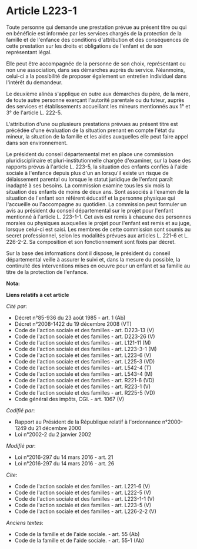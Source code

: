 # Article L223-1

Toute personne qui demande une prestation prévue au présent titre ou qui en bénéficie est informée par les services chargés
de la protection de la famille et de l'enfance des conditions d'attribution et des conséquences de cette prestation sur les
droits et obligations de l'enfant et de son représentant légal. 

Elle peut être accompagnée de la personne de son choix, représentant ou non une association, dans ses démarches auprès du
service. Néanmoins, celui-ci a la possibilité de proposer également un entretien individuel dans l'intérêt du demandeur. 

Le deuxième alinéa s'applique en outre aux démarches du père, de la mère, de toute autre personne exerçant l'autorité
parentale ou du tuteur, auprès des services et établissements accueillant les mineurs mentionnés aux 1° et 3° de l'article L.
222-5. 

L'attribution d'une ou plusieurs prestations prévues au présent titre est précédée d'une évaluation de la situation prenant
en compte l'état du mineur, la situation de la famille et les aides auxquelles elle peut faire appel dans son environnement. 

Le président du conseil départemental met en place une commission pluridisciplinaire et pluri-institutionnelle chargée
d'examiner, sur la base des rapports prévus à l'article L. 223-5, la situation des enfants confiés à l'aide sociale à
l'enfance depuis plus d'un an lorsqu'il existe un risque de délaissement parental ou lorsque le statut juridique de l'enfant
paraît inadapté à ses besoins. La commission examine tous les six mois la situation des enfants de moins de deux ans. Sont
associés à l'examen de la situation de l'enfant son référent éducatif et la personne physique qui l'accueille ou l'accompagne
au quotidien. La commission peut formuler un avis au président du conseil départemental sur le projet pour l'enfant mentionné
à l'article L. 223-1-1. Cet avis est remis à chacune des personnes morales ou physiques auxquelles le projet pour l'enfant
est remis et au juge, lorsque celui-ci est saisi. Les membres de cette commission sont soumis au secret professionnel, selon
les modalités prévues aux articles L. 221-6 et L. 226-2-2. Sa composition et son fonctionnement sont fixés par décret. 

Sur la base des informations dont il dispose, le président du conseil départemental veille à assurer le suivi et, dans la
mesure du possible, la continuité des interventions mises en oeuvre pour un enfant et sa famille au titre de la protection de
l'enfance.

**Nota:**



**Liens relatifs à cet article**

_Cité par_:

  - Décret n°85-936 du 23 août 1985 - art. 1 (Ab)
  - Décret n°2008-1422 du 19 décembre 2008 (VT)
  - Code de l'action sociale et des familles - art. D223-13 (V)
  - Code de l'action sociale et des familles - art. D223-26 (V)
  - Code de l'action sociale et des familles - art. L121-11 (M)
  - Code de l'action sociale et des familles - art. L223-3-1 (M)
  - Code de l'action sociale et des familles - art. L223-6 (V)
  - Code de l'action sociale et des familles - art. L225-3 (VD)
  - Code de l'action sociale et des familles - art. L542-4 (T)
  - Code de l'action sociale et des familles - art. L543-4 (M)
  - Code de l'action sociale et des familles - art. R221-6 (VD)
  - Code de l'action sociale et des familles - art. R223-1 (V)
  - Code de l'action sociale et des familles - art. R225-5 (VD)
  - Code général des impôts, CGI. - art. 1067 (V)

_Codifié par_:

  - Rapport au Président de la République relatif à l'ordonnance n°2000-1249 du 21 décembre 2000
  - Loi n°2002-2 du 2 janvier 2002

_Modifié par_:

  - Loi n°2016-297 du 14 mars 2016 - art. 21
  - Loi n°2016-297 du 14 mars 2016 - art. 26

_Cite_:

  - Code de l'action sociale et des familles - art. L221-6 (V)
  - Code de l'action sociale et des familles - art. L222-5 (V)
  - Code de l'action sociale et des familles - art. L223-1-1 (V)
  - Code de l'action sociale et des familles - art. L223-5 (V)
  - Code de l'action sociale et des familles - art. L226-2-2 (V)

_Anciens textes_:

  - Code de la famille et de l'aide sociale. - art. 55 (Ab)
  - Code de la famille et de l'aide sociale. - art. 55-1 (Ab)
